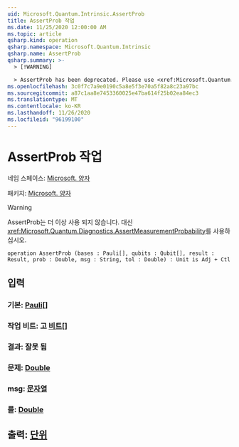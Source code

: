 ```yaml
---
uid: Microsoft.Quantum.Intrinsic.AssertProb
title: AssertProb 작업
ms.date: 11/25/2020 12:00:00 AM
ms.topic: article
qsharp.kind: operation
qsharp.namespace: Microsoft.Quantum.Intrinsic
qsharp.name: AssertProb
qsharp.summary: >-
  > [!WARNING]

  > AssertProb has been deprecated. Please use <xref:Microsoft.Quantum.Diagnostics.AssertMeasurementProbability> instead.
ms.openlocfilehash: 3c0f7c7a9e0190c5a8e5f3e70a5f82a8c23a97bc
ms.sourcegitcommit: a87c1aa8e7453360025e47ba614f25b02ea84ec3
ms.translationtype: MT
ms.contentlocale: ko-KR
ms.lasthandoff: 11/26/2020
ms.locfileid: "96199100"
---
```

# <a name="assertprob-operation"></a>AssertProb 작업

네임 스페이스: [Microsoft. 양자](xref:Microsoft.Quantum.Intrinsic)

패키지: [Microsoft. 양자](https://nuget.org/packages/Microsoft.Quantum.QSharp.Core)


> [!WARNING]
> AssertProb는 더 이상 사용 되지 않습니다. 대신 <xref:Microsoft.Quantum.Diagnostics.AssertMeasurementProbability>를 사용하십시오.



```qsharp
operation AssertProb (bases : Pauli[], qubits : Qubit[], result : Result, prob : Double, msg : String, tol : Double) : Unit is Adj + Ctl
```


## <a name="input"></a>입력

### <a name="bases--pauli"></a>기본: [Pauli](xref:microsoft.quantum.lang-ref.pauli)[]




### <a name="qubits--qubit"></a>작업 비트: 고 [비트](xref:microsoft.quantum.lang-ref.qubit)[]




### <a name="result--__invalidresult__"></a>결과: __잘못 <Result> 됨__




### <a name="prob--double"></a>문제: [Double](xref:microsoft.quantum.lang-ref.double)




### <a name="msg--string"></a>msg: [문자열](xref:microsoft.quantum.lang-ref.string)




### <a name="tol--double"></a>를: [Double](xref:microsoft.quantum.lang-ref.double)





## <a name="output--unit"></a>출력: [단위](xref:microsoft.quantum.lang-ref.unit)

